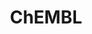 ---
bigquery: https://console.cloud.google.com/bigquery?p=patents-public-data&d=ebi_chembl&page=dataset
citation: '"The ChEMBL database in 2017." Anna Gaulton, Anne Hersey, Michał Nowotka,
  A Patrícia Bento, Jon Chambers, David Mendez, Prudence Mutowo, Francis Atkinson,
  Louisa J Bellis, Elena Cibrián-Uhalte, Mark Davies, Nathan Dedman, Anneli Karlsson,
  María Paula Magariños, John P Overington, George Papadatos, Ines Smit, Andrew R
  Leach Nucleic acids Research (2017) 45 (Database Issue), D945-D954'
contributors: European Bioinformatics Institute
cost: None
description: ChEMBL Data is a manually curated database of small molecules used in
  drug discovery, including information about existing patented drugs.
documentation: 'schema: https://www.ebi.ac.uk/chembl/db_schema


  '
last_edit: Mon, 04 Apr 2022 19:07:30 GMT
location: https://console.cloud.google.com/marketplace/product/google_patents_public_datasets/chembl
maintained_by: EMBL-EBI, an outstation of European Molecular Biology Laboratory
related_publications: '

  ChEMBL: towards direct deposition of bioassay data.


  Mendez D, Gaulton A, Bento AP, Chambers J, De Veij M, Félix E, Magariños MP, Mosquera
  JF, Mutowo P, Nowotka M, Gordillo-Marañón M, Hunter F, Junco L, Mugumbate G, Rodriguez-Lopez
  M, Atkinson F, Bosc N, Radoux CJ, Segura-Cabrera A, Hersey A, Leach AR.


  — Nucleic Acids Res. 2019; 47(D1):D930-D940. doi: 10.1093/nar/gky1075

  '
schema_fields: '[''idx'', ''bao_format'', ''molregno'', ''parenteral'', ''cell_id'',
  ''cx_most_bpka'', ''downgraded'', ''product_id'', ''standard_upper_value'', ''alogp'',
  ''frac_code'', ''caloha_id'', ''sequence_md5sum'', ''doi'', ''applicant_full_name'',
  ''db_source'', ''cell_source_tissue'', ''usan_stem_id'', ''year'', ''uo_units'',
  ''published_relation'', ''metabolite_record_id'', ''mw_monoisotopic'', ''drug_substance_flag'',
  ''mw_freebase'', ''black_box_warning'', ''molecule_type'', ''compound_key'', ''frac_class_id'',
  ''mc_target_type'', ''standard_relation'', ''acd_logp'', ''volume'', ''src_description'',
  ''acd_most_bpka'', ''mechanism_comment'', ''db_version'', ''availability_type'',
  ''trade_name'', ''protein_class_desc'', ''l2'', ''efo_term'', ''inorganic_flag'',
  ''psa'', ''standard_inchi_key'', ''mecref_id'', ''activity_comment'', ''structure_type'',
  ''protein_class_id'', ''research_stem'', ''assay_category'', ''cx_most_apka'', ''site_residues'',
  ''sitecomp_id'', ''domain_description'', ''canonical_smiles'', ''tax_id'', ''alert_set_id'',
  ''molsyn_id'', ''site_id'', ''molecular_species'', ''target_type'', ''pathway_key'',
  ''atc_code'', ''patent_id'', ''biocomp_id'', ''record_id'', ''predbind_id'', ''stem_class'',
  ''patent_no'', ''level2'', ''domain_name'', ''published_type'', ''cell_source_tax_id'',
  ''enzyme_name'', ''res_stem_id'', ''assay_strain'', ''domain_type'', ''component_id'',
  ''usan_year'', ''standard_flag'', ''homologue'', ''mol_frac_id'', ''domain_id'',
  ''hba_lipinski'', ''level2_description'', ''route'', ''bto_id'', ''action_type'',
  ''submission_date'', ''strength'', ''normal_range_max'', ''drug_record_id'', ''cpd_str_alert_id'',
  ''syn_type'', ''ass_cls_map_id'', ''as_id'', ''src_compound_id'', ''tid_fixed'',
  ''data_validity_comment'', ''hbd'', ''normal_range_min'', ''drug_product_flag'',
  ''cell_name'', ''doc_type'', ''l1'', ''level4'', ''mc_target_name'', ''organism'',
  ''max_phase'', ''topical'', ''toid'', ''parameter_type'', ''mol_hrac_id'', ''who_extra'',
  ''alert_id'', ''cl_lincs_id'', ''cx_logd'', ''irac_class_id'', ''hba'', ''mechanism_of_action'',
  ''species_group_flag'', ''l8'', ''activity_count'', ''journal'', ''qed_weighted'',
  ''num_ro5_violations'', ''relation'', ''warning_year'', ''country'', ''updated_by'',
  ''published_units'', ''source_domain_id'', ''patent_expire_date'', ''warning_country'',
  ''type'', ''parent_go_id'', ''l7'', ''confidence'', ''subgroup'', ''variant_id'',
  ''cell_source_organism'', ''compsyn_id'', ''component_synonym'', ''withdrawn_country'',
  ''pathway_id'', ''assay_source'', ''doc_id'', ''pchembl_value'', ''l4'', ''ad_type'',
  ''active_ingredient'', ''level4_description'', ''l3'', ''cell_ontology_id'', ''level3_description'',
  ''selectivity_comment'', ''name'', ''chembl_id'', ''target_desc'', ''prediction_method'',
  ''ingredient'', ''max_phase_for_ind'', ''clo_id'', ''dosed_ingredient'', ''cellosaurus_id'',
  ''natural_product'', ''l5'', ''withdrawn_class'', ''warning_id'', ''mol_irac_id'',
  ''units'', ''assay_desc'', ''withdrawn_reason'', ''activity_id'', ''major_class'',
  ''bei'', ''upper_value'', ''path'', ''assay_test_type'', ''drugind_id'', ''full_molformula'',
  ''first_in_class'', ''assay_type'', ''go_id'', ''irac_code'', ''std_act_id'', ''oc_id'',
  ''enzyme_tid'', ''met_comment'', ''creation_date'', ''isoform'', ''potential_duplicate'',
  ''molfile'', ''class_level'', ''compd_id'', ''acd_most_apka'', ''stat'', ''acd_logd'',
  ''log_id'', ''ddd_comment'', ''level1'', ''src_short_name'', ''assay_param_id'',
  ''priority'', ''pref_name'', ''bao_endpoint'', ''tid'', ''description'', ''tbl'',
  ''cell_description'', ''warning_type'', ''uberon_id'', ''src_assay_id'', ''entity_id'',
  ''usan_stem_definition'', ''assay_organism'', ''molecular_mechanism'', ''relationship'',
  ''source'', ''smid'', ''first_approval'', ''compound_name'', ''delist_flag'', ''alert_name'',
  ''aromatic_rings'', ''parent_id'', ''protein_class_synonym'', ''result_flag'', ''direct_interaction'',
  ''job_id'', ''ddd_id'', ''rgid'', ''cx_logp'', ''ref_url'', ''site_name'', ''assay_subcellular_fraction'',
  ''dosage_form'', ''active_molregno'', ''ro3_pass'', ''cidx'', ''heavy_atoms'', ''who_name'',
  ''status'', ''substrate_record_id'', ''bao_id'', ''indref_id'', ''src_id'', ''aidx'',
  ''standard_units'', ''parent_molregno'', ''num_lipinski_ro5_violations'', ''ddd_admr'',
  ''usan_stem'', ''warning_description'', ''mesh_heading'', ''publication_number'',
  ''short_name'', ''parameter_value'', ''title'', ''comments'', ''smarts'', ''sei'',
  ''authors'', ''patent_use_code'', ''comp_go_id'', ''mesh_id'', ''innovator_company'',
  ''updated_on'', ''sequence'', ''polymer_flag'', ''usan_substem'', ''ddd_value'',
  ''mec_id'', ''curation_comment'', ''standard_value'', ''mc_organism'', ''helm_notation'',
  ''protclasssyn_id'', ''targcomp_id'', ''assay_tax_id'', ''mutation'', ''last_page'',
  ''level1_description'', ''num_alerts'', ''met_id'', ''standard_inchi'', ''disease_efficacy'',
  ''assay_tissue'', ''indication_class'', ''stem'', ''warning_class'', ''chirality'',
  ''value'', ''chebi_par_id'', ''therapeutic_flag'', ''assay_cell_type'', ''standard_text_value'',
  ''orig_description'', ''prodrug'', ''formulation_id'', ''related_tid'', ''set_name'',
  ''qudt_units'', ''le'', ''binding_site_comment'', ''standard_type'', ''hrac_code'',
  ''ddd_units'', ''pubmed_id'', ''mol_atc_id'', ''relationship_type'', ''text_value'',
  ''company'', ''actsm_id'', ''mc_tax_id'', ''published_value'', ''nda_type'', ''metref_id'',
  ''first_page'', ''efo_id'', ''end_position'', ''definition'', ''ridx'', ''ap_id'',
  ''oral'', ''approval_date'', ''level3'', ''withdrawn_year'', ''confidence_score'',
  ''tissue_id'', ''withdrawn_flag'', ''version'', ''assay_class_id'', ''component_type'',
  ''targrel_id'', ''entity_type'', ''prod_pat_id'', ''co_stem_id'', ''accession'',
  ''warnref_id'', ''hbd_lipinski'', ''last_active'', ''full_mwt'', ''previous_company'',
  ''annotation'', ''abstract'', ''met_conversion'', ''start_position'', ''curated_by'',
  ''level5'', ''lle'', ''mc_target_accession'', ''synonyms'', ''ref_type'', ''issue'',
  ''hrac_class_id'', ''target_mapping'', ''assay_id'', ''l6'', ''parent_type'', ''comp_class_id'',
  ''label'', ''rtb'', ''class_type'', ''ref_id'', ''aspect'', ''relationship_desc'']'
shortname: chembl
tags:
- biotechnology
- health
- chemical
- bioinformatics
- medical
terms_of_use: CC BY-SA 3.0
title: ChEMBL
uuid: e232a192-965c-4ec9-904c-155b6dfe56c5
---